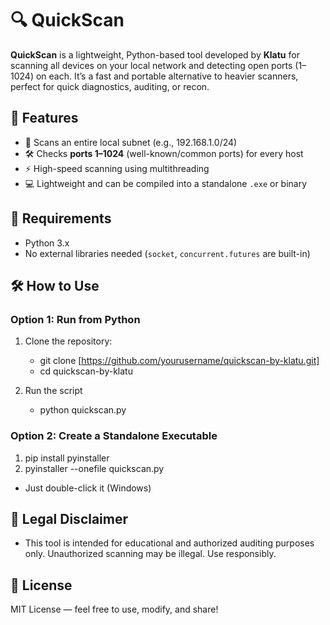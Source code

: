 # 🔍 QuickScan

**QuickScan** is a lightweight, Python-based tool developed by **Klatu** for scanning all devices on your local network and detecting open ports (1–1024) on each. It’s a fast and portable alternative to heavier scanners, perfect for quick diagnostics, auditing, or recon.

## 🚀 Features

- 🔎 Scans an entire local subnet (e.g., 192.168.1.0/24)
- 🛠️ Checks **ports 1–1024** (well-known/common ports) for every host
- ⚡ High-speed scanning using multithreading
- 💻 Lightweight and can be compiled into a standalone `.exe` or binary

## 🧰 Requirements

- Python 3.x
- No external libraries needed (`socket`, `concurrent.futures` are built-in)

## 🛠️ How to Use

### Option 1: Run from Python
1. Clone the repository:
   - git clone [https://github.com/yourusername/quickscan-by-klatu.git]
   - cd quickscan-by-klatu
   
2. Run the script
   - python quickscan.py


### Option 2: Create a Standalone Executable
1. pip install pyinstaller
2. pyinstaller --onefile quickscan.py

- Just double-click it (Windows)


## 🔐 Legal Disclaimer
- This tool is intended for educational and authorized auditing purposes only. Unauthorized scanning may be illegal. Use responsibly.


## 📄 License
MIT License — feel free to use, modify, and share!

